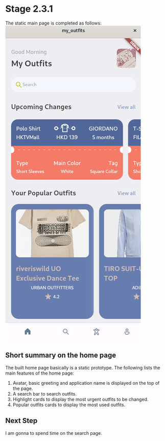 # Stage 2.3.1
The static main page is completed as follows:
![home.png](/records/2022-02-18/home.png)

## Short summary on the home page
The built home page basically is a static prototype. The following lists the main features of the home page:

1. Avatar, basic greeting and application name is displayed on the top of the page.
2. A search bar to search outfits.
3. Highlight cards to display the most urgent outfits to be changed.
4. Popular outfits cards to display the most used outfits.

## Next Step
I am gonna to spend time on the search page.